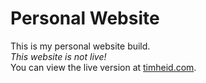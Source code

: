 # Personal Website
 This is my personal website build. <br>
 *This website is not live!*<br>
 You can view the live version at <a href="http://timheid.com">timheid.com</a>.
